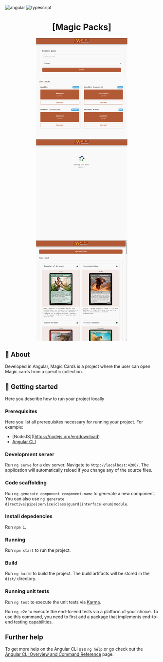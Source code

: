 [TYPESCRIPT__BADGE]: https://img.shields.io/badge/typescript-D4FAFF?style=for-the-badge&logo=typescript
[ANGULAR__BADGE]: https://img.shields.io/badge/Angular-red?style=for-the-badge&logo=angular

![angular][ANGULAR__BADGE]
![typescript][TYPESCRIPT__BADGE]

<h1 align="center" style="font-weight: bold;">[Magic Packs]</h1>

<p align="center">
    <img src="./.github/home.png" alt="Image Example" width="300px">
    <img src="./.github/loading.png" alt="Image Example" width="300px">
    <img src="./.github/pack.png" alt="Image Example" width="300px">
</p>

<h2 id="started">📌 About</h2>

Developed in Angular, Magic Cards is a project where the user can open Magic cards from a specific collection.

<h2 id="started">🚀 Getting started</h2>

Here you describe how to run your project locally

<h3>Prerequisites</h3>

Here you list all prerequisites necessary for running your project. For example:

- [NodeJS]((https://nodejs.org/en/download)
- [Angular CLI](https://angular.io/cli)

### Development server
Run `ng serve` for a dev server. Navigate to `http://localhost:4200/`. The application will automatically reload if you change any of the source files.

### Code scaffolding
Run `ng generate component component-name` to generate a new component. You can also use `ng generate directive|pipe|service|class|guard|interface|enum|module`.

### Install depedencies
Run `npm i`.

### Running
Run `npm start` to run the project.

### Build
Run `ng build` to build the project. The build artifacts will be stored in the `dist/` directory.

### Running unit tests
Run `ng test` to execute the unit tests via [Karma](https://karma-runner.github.io).


Run `ng e2e` to execute the end-to-end tests via a platform of your choice. To use this command, you need to first add a package that implements end-to-end testing capabilities.

## Further help

To get more help on the Angular CLI use `ng help` or go check out the [Angular CLI Overview and Command Reference](https://angular.io/cli) page.

